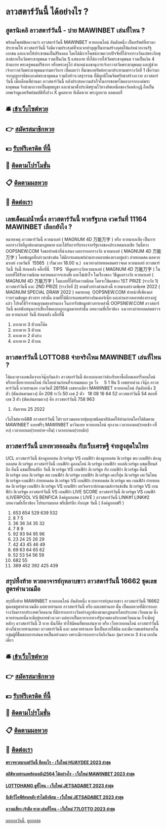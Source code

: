 # ลาวสตาร์วันนี้ ได้อย่างไร ?
## สูตรนิเคอิ ลาวสตาร์วันนี้ - บ่าย MAWINBET เล่นที่ไหน ?
พร้อมโพสต์ข้อความว่า ลาวสตาร์วันนี้ MAWINBET หวยออนไลน์ อันดับหนึ่ง เป็นทรัพย์ที่เทวดาประทานให้ ลาวสตาร์วันนี้ จึงมีความประสงค์ที่จะแจกทำบุญเป็นทานสร้างกุศลให้แก่หน่วยงานรัฐ เอกชน และแจกให้ประชาชนเป็นสิริมงคล โดยได้มีการโพสต์ภาพถวายปัจจัยที่ได้จากรางวัลแก่พระภิกษุสงฆ์ภายในวัดพระธาตุพนม รวมเป็นเงิน 5 แสนบาท ทั้งได้ถวายให้วัดพระธาตุพนม รวมเป็นเงิน 4 ล้านบาท
พระครูพนมปรีชากร หรือพระครูไก่ ตำแหน่งเลขานุการเจ้าอาวาสวัดพระธาตุพนม และผู้ช่วยเจ้าอาวาสวัดพระธาตุพนมวรมหาวิหาร เปิดเผยว่า ที่มาของทรัพย์เทวดาประทานพรรางวัลที่ 1 เชื่อว่ามาจากบุญบารมีขององค์พระธาตุพนม รวมถึงท้าวเวสสุวรรณ ที่มีญาติโยมจิตศรัทธาสร้างถวาย ลาวสตาร์วันนี้ เมื่อเดือนที่ผ่านมา ลาวสตาร์วันนี้ หลังประสบความสำเร็จในการขอพรโชคลาภจากองค์พระธาตุพนม จึงนำมาถวายเป็นพุทธบูชา และนำมาตั้งประดิษฐานไว้ทางทิศเหนือของวัดหน้ากุฏิ ถือเป็นเทพเจ้าดูแลทรัพย์สมบัติทั้งปวง
X
ดูผลหวย ทีเด็ดหวย พระถูกหวย ลอตเตอรี่

## 🛎 [เข้าเว็บไซต์หวย](https://bit.ly/3BG5bNw)
## 👉 [สมัครสมาชิกหวย](https://bit.ly/3BG5bNw)
## 💵 [รับฟรีเครดิต ที่นี้](https://bit.ly/3C3mvgS)
## 👑 [ติดตามโปรโมชั่น](https://bit.ly/3C3mvgS)
## 📋 [ติดตามผลหวย](https://bit.ly/3C3mvgS)
## 📱 [ติดต่อเรา](https://bit.ly/3C3mvgS)

## เลขเด็ดแม่น้ำหนึ่ง ลาวสตาร์วันนี้ หวยรัฐบาล งวดวันที่ 11164 MAWINBET เลือกยังไง ?
หมายเหตุ ลาวสตาร์วันนี้ หวยมาเลย์ ( MAGNUM 4D 万能万字 ) หรือ หวยมาเลเซีย เป็นการออกรางวัลที่ถูกต้องตามกฎหมาย และได้รับการรับรองจากรัฐบาลของประเทศมาเลเชีย
วันนี้ทาง OOPSNEW.COM จึงขอทำหน้าที่นำเสนอ ผลการออกรางวัล หวยมาเลย์ ( MAGNUM 4D 万能万字 ) โดยข้อมูลที่กล่าวมาข่างต้น ได้มีการเผยแพร่ผ่านทางหลายช่องทางอยู่แล้ว
ถ่ายทอดสด ผลหวยมาเลย์ งวดวันที่  15565  ( เริ่มเวลา 18.00 น.)
 แนวทางถ่ายทอดสดตรวจผล หวยมาเลย์ ลาวสตาร์วันนี้ วันนี้ ย้อนหลัง คลิ๊กที่นี่  
TIPS  วิธีดูผลรางวัลหวยมาเลย์ ( MAGNUM 4D 万能万字 ) ในแบบที่ได้รับความนิยม
หลายคนอาจจะสงสัย และไม่เข้าใจ ในเรื่องของ วิธีดูผลรางวัล หวยมาเลย์ ( MAGNUM 4D 万能万字 ) ในแบบที่ได้รับความนิยม โดยจะใช้ผลของ 1ST PRIZE (รางวัล 1) ลาวสตาร์วันนี้ และ 2ND PRIZE (รางวัลที่ 2) ตามตัวอย่างด่านล่างนี้
หวยมาเลย์งวดพิเศษ 2022 ( MAGNUM SPECIAL DRAW 2022 )
หมายเหตุ  OOPSNEW.COM ทำหน้าที่เพียงแค่รวบรวมข้อมูล ข่าวสาร เท่านั้น ตามที่ได้มีการเผยแพร่ทางอินเตอร์เน็ท และผ่านทางหลายช่องทางอยู่แล้ว โปรดใช้วิจารณญาณของท่านเอง ในการรับข้อมูลข่าวสารเหล่านี้ OOPSNEW.COM ลาวสตาร์วันนี้ ขอสนับสนุนการเสี่ยงโชคแบบถูกกฎหมายเท่านั้น
บทความที่เกี่ยวข้อง
 แนวทางถ่ายทอดสดตรวจผล หวยมาเลย์ วันนี้ ย้อนหลัง คลิ๊กที่นี่  
1. แทงหวย 3 ตัวบนโต๊ด
2. แทงหวย 3 ตัวบน
3. แทงหวย 2 ตัวล่าง
4. แทงหวย 2 ตัวบน

## ลาวสตาร์วันนี้ LOTTO88 จ่ายจริงไหม MAWINBET เล่นที่ไหน ?
ได้แนวทางเลขเด็ดจากเจ๊นุ๊กกันแล้ว ลาวสตาร์วันนี้ ต้องบอกเลยว่าต้องรีบหาซื้อล็อตเตอร์รี่ออนไลน์ หรือหาซื้อหวยออนไลน์ กันโดยด่วนก่อนที่จะหมดแผง
รูด วิ่ง     5 1
ฟัน 5
เลขสายด่วน เจ๊นุ๊ก ลาวสตาร์วันนี้ หวยฮานอย งวดวันที่ 281164
เลขหางเดียว MAWINBET หวยออนไลน์ อันดับหนึ่ง 3 ตัว (ตัดเล่นตามดวง) คือ 208
ระวัง 50
เลข 2 ตัว   18 08 16 64 52 ลาวสตาร์วันนี้ 54
ชอบที่เลข 3 ตัว (ตัดเล่นตามดวง) คือ ลาวสตาร์วันนี้ 758 963
1. กันยายน 25 2022

เว็บไซต์หวยดี88 ลาวสตาร์วันนี้ ได้รวบรวมผลหวยหุ้นทุกชนิดมาอัปเดตให้ท่านก่อนใครได้ติดตาม MAWINBET แบบฟรีๆ MAWINBET มาวินเบท หวยออนไลน์ ทุกงวด
เวลาออกผล(รอบเช้า-เที้ยง)
เวลาออกผล(รอบบ่าย-เย็น)
เวลาออกผล(รอบดึก)

## ลาวสตาร์วันนี้ แทงหวยออมสิน กับเว็บเศรษฐี จ่ายสูงสุดในไทย
UCL ลาวสตาร์วันนี้ ช่องดูบอลสด ลิเวอร์พูล VS เบนฟิก้า ช่องดูบอลสด ลิเวอร์พูล พบ เบนฟิก้า ช่องดูบอลสด ลิเวอร์พูล ลาวสตาร์วันนี้ เบนฟิก้า ดูออนไลน์ ลิเวอร์พูล เบนฟิก้า บอลลิเวอร์พูล แชมเปี้ยนส์ลีก คืนนี้ แชมเปี้ยนส์ลีก วันนี้ ลิเวอร์พูล VS เบนฟิก้า ลิเวอร์พูล กับ เบนฟิก้า ลิเวอร์พูล คืนนี้ ลิเวอร์พูล บอล ลิเวอร์พูล พบ เบนฟิก้า ลิเวอร์พูล เบนฟิก้า ลิเวอร์พูล เตะกี่ทุ่ม ลิเวอร์พูล เตะวันไหน ลิเวอร์พูล-เบนฟิก้า ถ่ายทอดสด ลิเวอร์พูล VS เบนฟิก้า ถ่ายทอดสด ลิเวอร์พูล พบ เบนฟิก้า ถ่ายทอดสด ลิเวอร์พูล เบนฟิก้า
ลิเวอร์พูล VS เบนฟิก้า
บทวิเคราะห์ก่อนเกมส์การแข่งขัน ลิเวอร์พูล VS เบนฟิก้า
ลิเวอร์พูล ลาวสตาร์วันนี้ VS เบนฟิก้า
LIVE SCORE ลาวสตาร์วันนี้ ลิเวอร์พูล VS เบนฟิก้าLIVERPOOL VS BENFICA
ลิงค์ดูบอลสด ( LIVE )
 ลาวสตาร์วันนี้ LINK#1 
 LINK#2 
บทความที่เกี่ยวข้อง
โปรแกรมบอล พรีเมียร์ลีก อังกฤษ วันนี้ ( ลิงค์ดูบอลฟรี )
1. 653 654 529 639 532
2. 8 7 5
3. 36 36 34 35 32
4. 7 8 9
5. 92 93 94 95 96
6. 23 24 25 26 29
7. 42 43 45 46 49
8. 69 63 64 65 62
9. 52 53 54 56 59
10. 682 55
11. 369 452 392 425 439

## สรุปทิ้งท้าย หวยอาจารย์กุหลาบขาว ลาวสตาร์วันนี้ 16662 ชุดเลขสูตรคำนวณมือ
สรุปทิ้งท้าย MAWINBET หวยออนไลน์ อันดับหนึ่ง หวยอาจารย์กุหลาบขาว ลาวสตาร์วันนี้ 16662 ชุดเลขสูตรคำนวณมือ ผลหวยฮานอย ลาวสตาร์วันนี้ หรือ ผลเลขฮานอย นั้น เป็นผลหวยที่มีการออกรางวัลมาจากประเทศเวียดนาม ที่มีการออกรางวัลอย่างถูกต้องตามกฎหมายโดยประเทศ เวียดนาม ซึ่งหวยฮานอยนั้นจะมีอยู่หลายช่วงเวลา แต่หากเป็นหวยจากทางรัฐบาลของประเทศเวียดนาม ก็จะมีอยู่หลักๆ ลาวสตาร์วันนี้ 3 หวย นั่นก็คือ
ทำให้มีคนที่ชอบเล่นหวย หรือ เว็บหวยออนไลน์ ลาวสตาร์วันนี้ ต่างก็นำหวยฮานอยมา ลาวสตาร์วันนี้ และ ผลหวยฮานอย ซื้อเป็นหวยใต้ดิน และมีความแพร่หลายในกลุ่มผู้ที่ชื่นชอบการเล่นหวยเป็นอย่างมาก เพราะมีการออกรางวัลถึงวันละ ลุ้นรวยหวย 3 ช่วงเวลากันเดี่ยว

## 🛎 [เข้าเว็บไซต์หวย](https://bit.ly/3BG5bNw)
## 👉 [สมัครสมาชิกหวย](https://bit.ly/3BG5bNw)
## 💵 [รับฟรีเครดิต ที่นี้](https://bit.ly/3C3mvgS)
## 👑 [ติดตามโปรโมชั่น](https://bit.ly/3C3mvgS)
## 📋 [ติดตามผลหวย](https://bit.ly/3C3mvgS)
## 📱 [ติดต่อเรา](https://bit.ly/3C3mvgS)

#### [ตรวจหวยมาเลย์วันนี้ คืออะไร - เว็บใหม่ HUAYDEE 2023 ล่าสุด](https://atom.io/themes/ตรวจหวยมาเลย์วันนี้%20คืออะไร%20-%20เว็บใหม่%20huaydee%202023%20ล่าสุด)
#### [สถิติหวยฮานอยย้อนหลัง2564 ได้อย่างไร - เว็บใหม่ MAWINBET 2023 ล่าสุด](https://atom.io/themes/สถิติหวยฮานอยย้อนหลัง2564%20ได้อย่างไร%20-%20เว็บใหม่%20mawinbet%202023%20ล่าสุด)
#### [LOTTOHANG ดูที่ไหน - เว็บใหม่ JETSADABET 2023 ล่าสุด](https://atom.io/themes/lottohang%20ดูที่ไหน%20-%20เว็บใหม่%20jetsadabet%202023%20ล่าสุด)
#### [นิเช้าวีไอพีย้อนหลัง ทำไมถึงนิยม - เว็บใหม่ JETSADABET 2023 ล่าสุด](https://atom.io/themes/นิเช้าวีไอพีย้อนหลัง%20ทำไมถึงนิยม%20-%20เว็บใหม่%20jetsadabet%202023%20ล่าสุด)
#### [ความเสี่ยง เจ้ามือ หวย เล่นที่ไหน - เว็บใหม่ 77LOTTO 2023 ล่าสุด](https://atom.io/themes/ความเสี่ยง%20เจ้ามือ%20หวย%20เล่นที่ไหน%20-%20เว็บใหม่%2077lotto%202023%20ล่าสุด)

[ผลบอลวันนี้](https://siamsport.tv "ผลบอลวันนี้"), [ดูบอลสด](https://siamsport.tv/ดูบอลสด "ดูบอลสด")